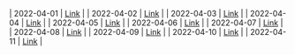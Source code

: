 | 2022-04-01 | [Link](https://www.gob.mx/salud/prensa/comunicado-tecnico-diario-covid-19-297835) |
| 2022-04-02 | [Link](https://www.gob.mx/salud/prensa/comunicado-tecnico-diario-covid-19-297838) |
| 2022-04-03 | [Link](https://www.gob.mx/salud/prensa/comunicado-tecnico-diario-covid-19-297842) |
| 2022-04-04 | [Link](https://www.gob.mx/salud/prensa/comunicado-tecnico-diario-covid-19-298516) |
| 2022-04-05 | [Link](https://www.gob.mx/salud/prensa/comunicado-tecnico-diario-covid-19-298598) |
| 2022-04-06 | [Link](https://www.gob.mx/salud/prensa/comunicado-tecnico-diario-covid-19-298677) |
| 2022-04-07 | [Link](https://www.gob.mx/salud/prensa/comunicado-tecnico-diario-covid-19-298762) |
| 2022-04-08 | [Link](https://www.gob.mx/salud/prensa/comunicado-tecnico-diario-covid-19-298894) |
| 2022-04-09 | [Link](https://www.gob.mx/salud/prensa/comunicado-tecnico-diario-covid-19-298916) |
| 2022-04-10 | [Link](https://www.gob.mx/salud/prensa/comunicado-tecnico-diario-covid-19-298937) |
| 2022-04-11 | [Link](https://www.gob.mx/salud/prensa/comunicado-tecnico-diario-covid-19-299022) |

